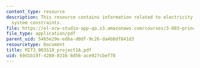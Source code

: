 ```yaml
---
content_type: resource
description: This resource contains information related to electricity generation
  system constraints.
file: https://ol-ocw-studio-app-qa.s3.amazonaws.com/courses/3-003-principles-of-engineering-practice-spring-2010/69d1b19f428083168d56ace927cbef78_MIT3_003S10_project1A.pdf
file_type: application/pdf
parent_uid: 5465e29e-edba-d0df-9c26-da4b8df841d3
resourcetype: Document
title: MIT3_003S10_project1A.pdf
uid: 69d1b19f-4280-8316-8d56-ace927cbef78
---
```

